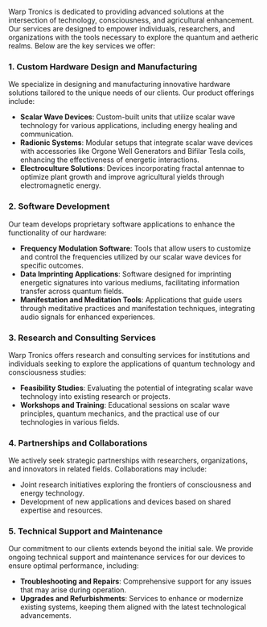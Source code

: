 <p>Warp Tronics is dedicated to providing advanced solutions at the intersection of technology, consciousness, and agricultural enhancement. Our services are designed to empower individuals, researchers, and organizations with the tools necessary to explore the quantum and aetheric realms. Below are the key services we offer:</p>
<h3>1. <strong>Custom Hardware Design and Manufacturing</strong></h3>
<p>We specialize in designing and manufacturing innovative hardware solutions tailored to the unique needs of our clients. Our product offerings include:</p>
<ul>
    <li><strong>Scalar Wave Devices</strong>: Custom-built units that utilize scalar wave technology for various applications, including energy healing and communication.</li>
    <li><strong>Radionic Systems</strong>: Modular setups that integrate scalar wave devices with accessories like Orgone Well Generators and Bifilar Tesla coils, enhancing the effectiveness of energetic interactions.</li>
    <li><strong>Electroculture Solutions</strong>: Devices incorporating fractal antennae to optimize plant growth and improve agricultural yields through electromagnetic energy.</li>
</ul>
<h3>2. <strong>Software Development</strong></h3>
<p>Our team develops proprietary software applications to enhance the functionality of our hardware:</p>
<ul>
    <li><strong>Frequency Modulation Software</strong>: Tools that allow users to customize and control the frequencies utilized by our scalar wave devices for specific outcomes.</li>
    <li><strong>Data Imprinting Applications</strong>: Software designed for imprinting energetic signatures into various mediums, facilitating information transfer across quantum fields.</li>
    <li><strong>Manifestation and Meditation Tools</strong>: Applications that guide users through meditative practices and manifestation techniques, integrating audio signals for enhanced experiences.</li>
</ul>
<h3>3. <strong>Research and Consulting Services</strong></h3>
<p>Warp Tronics offers research and consulting services for institutions and individuals seeking to explore the applications of quantum technology and consciousness studies:</p>
<ul>
    <li><strong>Feasibility Studies</strong>: Evaluating the potential of integrating scalar wave technology into existing research or projects.</li>
    <li><strong>Workshops and Training</strong>: Educational sessions on scalar wave principles, quantum mechanics, and the practical use of our technologies in various fields.</li>
</ul>
<h3>4. <strong>Partnerships and Collaborations</strong></h3>
<p>We actively seek strategic partnerships with researchers, organizations, and innovators in related fields. Collaborations may include:</p>
<ul>
    <li>Joint research initiatives exploring the frontiers of consciousness and energy technology.</li>
    <li>Development of new applications and devices based on shared expertise and resources.</li>
</ul>
<h3>5. <strong>Technical Support and Maintenance</strong></h3>
<p>Our commitment to our clients extends beyond the initial sale. We provide ongoing technical support and maintenance services for our devices to ensure optimal performance, including:</p>
<ul>
    <li><strong>Troubleshooting and Repairs</strong>: Comprehensive support for any issues that may arise during operation.</li>
    <li><strong>Upgrades and Refurbishments</strong>: Services to enhance or modernize existing systems, keeping them aligned with the latest technological advancements.</li>
</ul>
